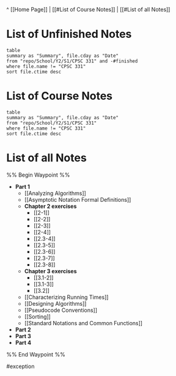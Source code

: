 ^ [[Home Page]] | 
[[#List of Course Notes]] | [[#List of all Notes]]

# List of Unfinished Notes
```dataview
table
summary as "Summary", file.cday as "Date"
from "repo/School/Y2/S1/CPSC 331" and -#finished
where file.name != "CPSC 331"
sort file.ctime desc
```
# List of Course Notes
```dataview
table
summary as "Summary", file.cday as "Date"
from "repo/School/Y2/S1/CPSC 331"
where file.name != "CPSC 331"
sort file.ctime desc
```

# List of all Notes
%% Begin Waypoint %%
- **Part 1**
	- [[Analyzing Algorithms]]
	- [[Asymptotic Notation Formal Definitions]]
	- **Chapter 2 exercises**
		- [[2-1]]
		- [[2-2]]
		- [[2-3]]
		- [[2-4]]
		- [[2.3-4]]
		- [[2.3-5]]
		- [[2.3-6]]
		- [[2.3-7]]
		- [[2.3-8]]
	- **Chapter 3 exercises**
		- [[3.1-2]]
		- [[3.1-3]]
		- [[3.2]]
	- [[Characterizing Running Times]]
	- [[Designing Algorithms]]
	- [[Pseudocode Conventions]]
	- [[Sorting]]
	- [[Standard Notations and Common Functions]]
- **Part 2**
- **Part 3**
- **Part 4**

%% End Waypoint %%

#exception